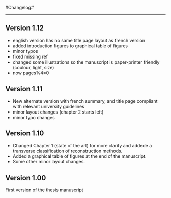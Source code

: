 
#Changelog#
_______________________________
## Version 1.12
 - english version has no same title page layout as french version
 - added introduction figures to graphical table of figures
 - minor typos
 - fixed missing ref
 - changed some illustrations so the manuscript is paper-printer friendly (coulour, light, size)
 - now pages%4=0

## Version 1.11
 - New alternate version with french summary, and title page compliant with relevant university guidelines
 - minor layout changes (chapter 2 starts left)
 - minor typo changes

## Version 1.10
 - Changed Chapter 1 (state of the art) for more clarity and addede a transverse classification of reconstruction methods.
 - Added a graphical table of figures at the end of the manuscript.
 - Some other minor layout changes.
 
 
## Version 1.00
First version of the thesis manuscript
